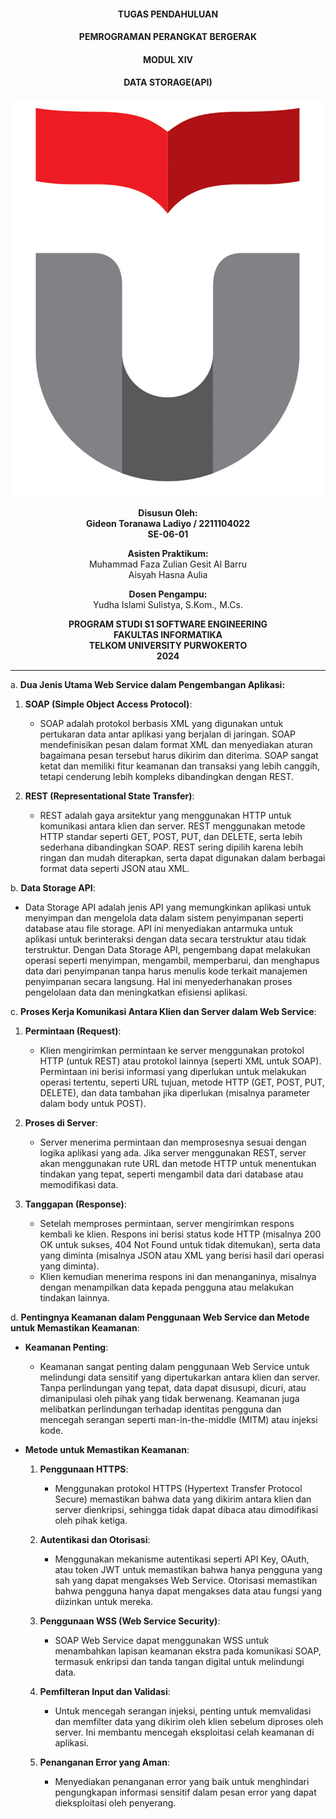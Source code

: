 <div style="text-align: center;">

#### TUGAS PENDAHULUAN  
#### PEMROGRAMAN PERANGKAT BERGERAK  
#### MODUL XIV 
#### DATA STORAGE(API) 

![Screenshot Code](logo.png)

**Disusun Oleh:**  
**Gideon Toranawa Ladiyo / 2211104022**  
**SE-06-01**  

**Asisten Praktikum:**  
Muhammad Faza Zulian Gesit Al Barru  
Aisyah Hasna Aulia  

**Dosen Pengampu:**  
Yudha Islami Sulistya, S.Kom., M.Cs.  


**PROGRAM STUDI S1 SOFTWARE ENGINEERING**  
**FAKULTAS INFORMATIKA**  
**TELKOM UNIVERSITY PURWOKERTO**  
**2024**

</div>

---

a. **Dua Jenis Utama Web Service dalam Pengembangan Aplikasi:**
   1. **SOAP (Simple Object Access Protocol)**:
      - SOAP adalah protokol berbasis XML yang digunakan untuk pertukaran data antar aplikasi yang berjalan di jaringan. SOAP mendefinisikan pesan dalam format XML dan menyediakan aturan bagaimana pesan tersebut harus dikirim dan diterima. SOAP sangat ketat dan memiliki fitur keamanan dan transaksi yang lebih canggih, tetapi cenderung lebih kompleks dibandingkan dengan REST.
   
   2. **REST (Representational State Transfer)**:
      - REST adalah gaya arsitektur yang menggunakan HTTP untuk komunikasi antara klien dan server. REST menggunakan metode HTTP standar seperti GET, POST, PUT, dan DELETE, serta lebih sederhana dibandingkan SOAP. REST sering dipilih karena lebih ringan dan mudah diterapkan, serta dapat digunakan dalam berbagai format data seperti JSON atau XML.

b. **Data Storage API**:
   - Data Storage API adalah jenis API yang memungkinkan aplikasi untuk menyimpan dan mengelola data dalam sistem penyimpanan seperti database atau file storage. API ini menyediakan antarmuka untuk aplikasi untuk berinteraksi dengan data secara terstruktur atau tidak terstruktur. Dengan Data Storage API, pengembang dapat melakukan operasi seperti menyimpan, mengambil, memperbarui, dan menghapus data dari penyimpanan tanpa harus menulis kode terkait manajemen penyimpanan secara langsung. Hal ini menyederhanakan proses pengelolaan data dan meningkatkan efisiensi aplikasi.

c. **Proses Kerja Komunikasi Antara Klien dan Server dalam Web Service**:
   1. **Permintaan (Request)**:
      - Klien mengirimkan permintaan ke server menggunakan protokol HTTP (untuk REST) atau protokol lainnya (seperti XML untuk SOAP). Permintaan ini berisi informasi yang diperlukan untuk melakukan operasi tertentu, seperti URL tujuan, metode HTTP (GET, POST, PUT, DELETE), dan data tambahan jika diperlukan (misalnya parameter dalam body untuk POST).
   
   2. **Proses di Server**:
      - Server menerima permintaan dan memprosesnya sesuai dengan logika aplikasi yang ada. Jika server menggunakan REST, server akan menggunakan rute URL dan metode HTTP untuk menentukan tindakan yang tepat, seperti mengambil data dari database atau memodifikasi data.
   
   3. **Tanggapan (Response)**:
      - Setelah memproses permintaan, server mengirimkan respons kembali ke klien. Respons ini berisi status kode HTTP (misalnya 200 OK untuk sukses, 404 Not Found untuk tidak ditemukan), serta data yang diminta (misalnya JSON atau XML yang berisi hasil dari operasi yang diminta).
      - Klien kemudian menerima respons ini dan menanganinya, misalnya dengan menampilkan data kepada pengguna atau melakukan tindakan lainnya.

d. **Pentingnya Keamanan dalam Penggunaan Web Service dan Metode untuk Memastikan Keamanan**:
   - **Keamanan Penting**:
     - Keamanan sangat penting dalam penggunaan Web Service untuk melindungi data sensitif yang dipertukarkan antara klien dan server. Tanpa perlindungan yang tepat, data dapat disusupi, dicuri, atau dimanipulasi oleh pihak yang tidak berwenang. Keamanan juga melibatkan perlindungan terhadap identitas pengguna dan mencegah serangan seperti man-in-the-middle (MITM) atau injeksi kode.
   
   - **Metode untuk Memastikan Keamanan**:
     1. **Penggunaan HTTPS**:
        - Menggunakan protokol HTTPS (Hypertext Transfer Protocol Secure) memastikan bahwa data yang dikirim antara klien dan server dienkripsi, sehingga tidak dapat dibaca atau dimodifikasi oleh pihak ketiga.
   
     2. **Autentikasi dan Otorisasi**:
        - Menggunakan mekanisme autentikasi seperti API Key, OAuth, atau token JWT untuk memastikan bahwa hanya pengguna yang sah yang dapat mengakses Web Service. Otorisasi memastikan bahwa pengguna hanya dapat mengakses data atau fungsi yang diizinkan untuk mereka.
   
     3. **Penggunaan WSS (Web Service Security)**:
        - SOAP Web Service dapat menggunakan WSS untuk menambahkan lapisan keamanan ekstra pada komunikasi SOAP, termasuk enkripsi dan tanda tangan digital untuk melindungi data.
   
     4. **Pemfilteran Input dan Validasi**:
        - Untuk mencegah serangan injeksi, penting untuk memvalidasi dan memfilter data yang dikirim oleh klien sebelum diproses oleh server. Ini membantu mencegah eksploitasi celah keamanan di aplikasi.
   
     5. **Penanganan Error yang Aman**:
        - Menyediakan penanganan error yang baik untuk menghindari pengungkapan informasi sensitif dalam pesan error yang dapat dieksploitasi oleh penyerang.